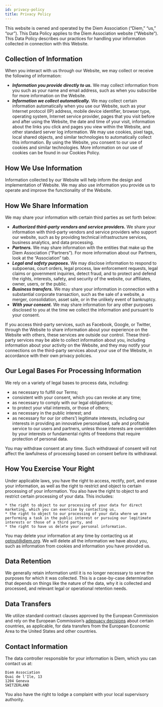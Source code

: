 ```yaml
---
id: privacy-policy
title: Privacy Policy
---
```


<!-- hide the edit button --><style>.edit-page-link {display: none !important; visibility: hidden !important;}</style>

 This website is owned and operated by the Diem Association (“Diem,” “us,” “our”). This Data Policy applies to the Diem Association website (“Website”). This Data Policy describes our practices for handling your information collected in connection with this Website.

## Collection of Information
 When you interact with us through our Website, we may collect or receive the following of information:

* _**Information you provide directly to us.**_ We may collect information from you such as your name and email address, such as when you subscribe for more information on the Website. 
* _**Information we collect automatically.**_ We may collect certain information automatically when you use our Website, such as your Internet protocol (IP) address, mobile device identifier, browser type, operating system, Internet service provider, pages that you visit before and after using the Website, the date and time of your visit, information about the links you click and pages you view within the Website, and other standard server log information. We may use cookies, pixel tags, local shared objects, and similar technologies to automatically collect this information. By using the Website, you consent to our use of cookies and similar technologies. More information on our use of cookies can be found in our Cookies Policy.


## How We Use Information
 Information collected by our Website will help inform the design and implementation of Website. We may also use information you provide us to operate and improve the functionality of the Website. 

## How We Share Information 
 We may share your information with certain third parties as set forth below: 

* _**Authorized third-party vendors and service providers.**_ We share your information with third-party vendors and service providers who support our website, such as by providing technical infrastructure services, business analytics, and data processing. 
* _**Partners.**_ We may share information with the entities that make up the Diem Association (“Partners”). For more information about our Partners, look at the “Association” tab. 
* _**Legal and safety purposes.**_ We may disclose information to respond to subpoenas, court orders, legal process, law enforcement requests, legal claims or government inquiries, detect fraud, and to protect and defend the rights, interests, safety, and security of the website, our affiliates, owner, users, or the public.
* _**Business transfers.**_ We may share your information in connection with a substantial corporate transaction, such as the sale of a website, a merger, consolidation, asset sale, or in the unlikely event of bankruptcy. 
* _**With your consent.**_ We may share information for any other purposes disclosed to you at the time we collect the information and pursuant to your consent. 

If you access third-party services, such as Facebook, Google, or Twitter, through the Website to share information about your experience on the Website with others, these services are outside our control. These third-party services may be able to collect information about you, including information about your activity on the Website, and they may notify your connections on the third-party services about your use of the Website, in accordance with their own privacy policies. 

## Our Legal Bases For Processing Information
 We rely on a variety of legal bases to process data, including: 

* as necessary to fulfill our Terms;
* consistent with your consent, which you can revoke at any time;
* as necessary to comply with our legal obligations;
* to protect your vital interests, or those of others;
* as necessary in the public interest; and
* as necessary for our (or others’) legitimate interests, including our interests in providing an innovative personalised, safe and profitable service to our users and partners, unless those interests are overridden by your interests or fundamental rights of freedoms that require protection of personal data. 

You may withdraw consent at any time. Such withdrawal of consent will not affect the lawfulness of processing based on consent before its withdrawal. 

## How You Exercise Your Right
 Under applicable laws, you have the right to access, rectify, port, and erase your information, as well as the right to restrict and object to certain processing of your information. You also have the right to object to and restrict certain processing of your data. This includes: 

    * the right to object to our processing of your data for direct marketing, which you can exercise by contacting us,
    * the right to object to our processing of your data where we are performing a task in the public interest or pursuing our legitimate interests or those of a third party, and
    * the right to have us delete your personal information.

You may delete your information at any time by contacting us at [optout@diem.org](mailto:optout@diem.org). We will delete all the information we have about you, such as information from cookies and information you have provided us. 

## Data Retention
 We generally retain information until it is no longer necessary to serve the purposes for which it was collected. This is a case-by-case determination that depends on things like the nature of the data, why it is collected and processed, and relevant legal or operational retention needs. 

## Data Transfers 
 We utilize standard contract clauses approved by the European Commission and rely on the European Commission’s [adequacy decisions](https://ec.europa.eu/info/law/law-topic/data-protection/data-transfers-outside-eu/adequacy-protection-personal-data-non-eu-countries_en) about certain countries, as applicable, for data transfers from the European Economic Area to the United States and other countries.

## Contact Information
 The data controller responsible for your information is Diem, which you can contact us at:

	Diem Association
	Quai de l'Ile, 13
	1204 Geneva
	SWITZERLAND

 You also have the right to lodge a complaint with your local supervisory authority.


